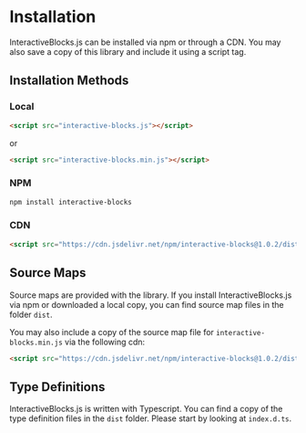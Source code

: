 # Installation

InteractiveBlocks.js can be installed via npm or through a CDN. You may also save a copy of this library and include it using a script tag.

## Installation Methods

### Local
```html
<script src="interactive-blocks.js"></script>
```

or

```html
<script src="interactive-blocks.min.js"></script>
```

### NPM

```bash
npm install interactive-blocks
```

### CDN

```html
<script src="https://cdn.jsdelivr.net/npm/interactive-blocks@1.0.2/dist/interactive-blocks.min.js"></script>
```

## Source Maps

Source maps are provided with the library. If you install InteractiveBlocks.js via npm or downloaded a local copy, you can find source map files in the folder `dist`.

You may also include a copy of the source map file for `interactive-blocks.min.js` via the following cdn:
```html
<script src="https://cdn.jsdelivr.net/npm/interactive-blocks@1.0.2/dist/interactive-blocks.min.js.map"></script>
```

## Type Definitions

InteractiveBlocks.js is written with Typescript. 
You can find a copy of the type definition files in the `dist` folder.
Please start by looking at `index.d.ts`.